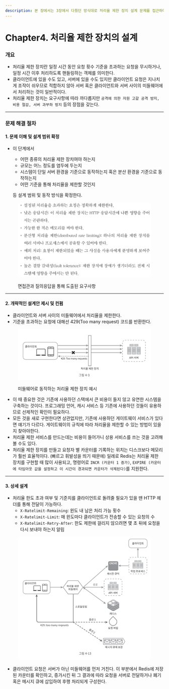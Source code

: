 ```yaml
---
description: 본 장에서는 3장에서 다뤘던 방식대로 처리율 제한 장치 설계 문제를 접근하며, 문제 해결 방식과 처리율 제한 장치에 대한 내용을 전달한다.
---
```


# Chapter4. 처리율 제한 장치의 설계

### 개요 &#x20;

* 처리율 제한 장치란 일정 시간 동안 요청 횟수 기준을 초과하는 요청을 무시하거나, 일정 시간 이후 처리하도록 핸들링하는 객체를 의미한다. &#x20;
* 클라이언트에 있을 수도 있고, 서버에 있을 수도 있지만 클라이언트 요청은 지나치게 조작이 쉬우므로 적합하지 않아 서버 혹은 클라이언트와 서버 사이의 미들웨어에서 처리하는 것이 일반적이다.
* 처리율 제한 장치는 요구사항에 따라 까다롭지만 `공격에 의한 자원 고갈 공격 방지, 비용 절감, 서버 과부하 방지` 등의 장점을 갖는다.

***

### 문제 해결 절차

#### 1. 문제 이해 및 설계 범위 확정

*   이 단계에서

    * 어떤 종류의 처리율 제한 장치여야 하는지
    * 규모는 어느 정도를 염두에 두는지
    * 시스템이 단일 서버 환경을 기준으로 동작하는지 혹은 분산 환경을 기준으로 동작하는지
    * 어떤 기준을 통해 처리율을 제한할 것인지

    등 설계 범위 및 동작 방식을 확정한다.

<figure><img src="../../.gitbook/assets/image (1).png" alt=""><figcaption><p>면접관과 질의응답을 통해 도출된 요구사항</p></figcaption></figure>

***

#### 2. 개략적인 설계안 제시 및 컨펌

* 클라이언트와 서버 사이의 미들웨어에서 처리율을 제한한다.
* 기준을 초과하는 요청에 대해선 429(Too many request) 코드를 반환한다.

<figure><img src="../../.gitbook/assets/image (2).png" alt=""><figcaption><p>미들웨어로 동작하는 처리율 제한 장치 예시</p></figcaption></figure>

* 이 때 중요한 것은 기존에 사용하던 스택에서 큰 비용이 들지 않고 유연한 시스템을 구축하는 것이다. 프로그래밍 언어, 캐시 서비스 등 기존에 사용하던 것들이 유용하므로 선제적인 확인이 필요하다.
* 모든 것을 새로 구현한다면 상관없지만, 기존에 사용하던 게이트웨이 서비스가 있다면 얘기가 다르다. 게이트웨이의 규칙에 따라 처리율을 제한할 수 있는 방법이 있을지 찾아야한다.
* 처리율 제한 서비스를 만드는데는 비용이 들어가니 상용 서비스를 쓰는 것을 고려해볼 수도 있다.
* 처리율 제한 장치를 만들고 요청자 별 카운터를 기록하는 위치는 디스크보다 메모리가 훨씬 효율적이다. (빠르고 휘발성을 띄기 때문에) 일례로 Redis는 처리율 제한 장치를 구현할 때 많이 사용되고, 명령어로 `INCR (카운터 1 증가)`, `EXPIRE (카운터에 타임아웃 값을 설정하고 이 시간이 경과되면 카운터가 삭제된다)`를 지원한다.

***

#### 3. 상세 설계

* 처리율 한도 초과 여부 및 기준치를 클라이언트로 돌려줄 필요가 있을 땐 HTTP 헤더를 통해 전달이 가능하다.
  * `X-Ratelimit-Remaining`: 윈도 내 남은 처리 가능 횟수
  * `X-Ratelimit-Limit`: 매 윈도마다 클라이언트가 전송할 수 있는 요청의 수
  * `X-Ratelimit-Retry-After`: 한도 제한에 걸리지 않으려면 몇 초 뒤에 요청을 다시 보내야 하는지 알림

<figure><img src="../../.gitbook/assets/image (3).png" alt="" width="563"><figcaption></figcaption></figure>

* 클라이언트 요청은 서버가 아닌 미들웨어를 먼저 거친다. 이 부분에서 Redis에 저장된 카운터를 확인하고, 증가시킨 뒤 그 결과에 따라 요청을 서버로 전달하거나 폐기 혹은 메시지 큐에 삽입하여 후행 처리되게 구성한다.
